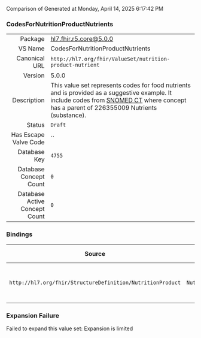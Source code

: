 Comparison of 
Generated at Monday, April 14, 2025 6:17:42 PM

### CodesForNutritionProductNutrients

|      |     |
| ---: | --- |
| Package | hl7.fhir.r5.core@5.0.0 |
| VS Name | CodesForNutritionProductNutrients |
| Canonical URL | `http://hl7.org/fhir/ValueSet/nutrition-product-nutrient` |
| Version | 5.0.0 |
| Description | This value set represents codes for food nutrients and is provided as a suggestive example.  It include codes from [SNOMED CT](http://snomed.info/sct) where concept has a parent of 226355009 Nutrients (substance). |
| Status | `Draft` |
| Has Escape Valve Code | `` |
| Database Key | `4755` |
| Database Concept Count | `0` |
| Database Active Concept Count | `0` |
### Bindings

| Source | Element | Binding | Strength | Element Short |
| ------ | ------- | ------- | -------- | ------------- |
| `http://hl7.org/fhir/StructureDefinition/NutritionProduct` | `NutritionProduct.nutrient.item` | `http://hl7.org/fhir/ValueSet/nutrition-product-nutrient` | `Example` | The (relevant) nutrients in the product |

### Expansion Failure

Failed to expand this value set: Expansion is limited
